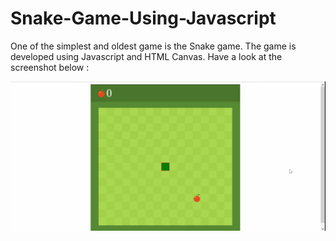 # Snake-Game-Using-Javascript

One of the simplest and oldest game is the Snake game. The game is developed using Javascript and HTML Canvas.
Have a look at the screenshot below :

![](https://github.com/hjain5164/Screenshots/blob/master/snake-game.gif)
